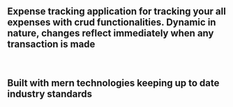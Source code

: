 <h2>Expense tracking application for tracking your all expenses with crud functionalities. Dynamic in nature, changes reflect immediately when any transaction is made</h2>
<br>
<h2>Built with mern technologies keeping up to date industry standards</h2>
